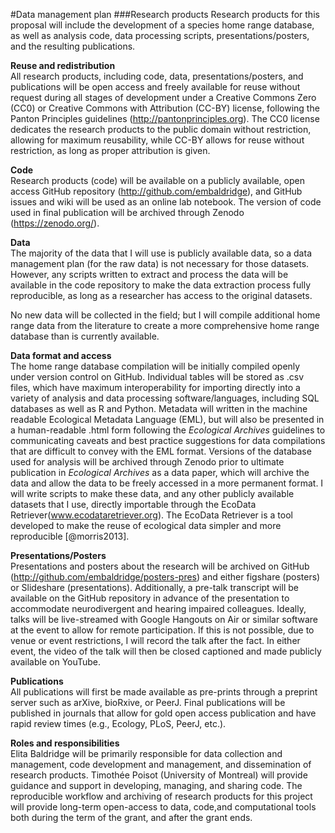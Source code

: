 <!--Data Management Plan: All applications must include a supplementary document of no more than two pages labeled "Data Management Plan". Describe plans for data management and sharing of the products of research, or assert the absence of the need for such plans. Upload this to Supplementary Documents–Data Management Plan.-->
#Data management plan
###Research products
Research products for this proposal will include the development of a species home range database, as well as analysis code, data processing scripts, presentations/posters, and the resulting publications.

**Reuse and redistribution**  
All research products, including code, data, presentations/posters, and publications will be open access and freely available for reuse without request during all stages of development under a Creative Commons Zero (CC0) or Creative Commons with Attribution (CC-BY) license, following the Panton Principles guidelines (http://pantonprinciples.org).  The CC0 license dedicates the research products to the public domain without restriction, allowing for maximum reusability, while CC-BY allows for reuse without restriction, as long as proper attribution is given.


**Code**  
Research products (code) will be available on a publicly available, open access GitHub repository (http://github.com/embaldridge), and GitHub issues and wiki will be used as an online lab notebook.  The version of code used in final publication will be archived through Zenodo (https://zenodo.org/).  

**Data**    
The majority of the data that I will use is publicly available data, so a data management plan (for the raw data) is not necessary for those datasets.  However, any scripts written to extract and process the data will be available in the code repository to make the data extraction process fully reproducible, as long as a researcher has access to the original datasets.

No new data will be collected in the field; but I will compile additional home range data from the literature to create a more comprehensive home range database than is currently available.  

**Data format and access**  
The home range database compilation will be initially compiled openly under version control on GitHub.  Individual tables will be stored as .csv files, which have maximum interoperability for importing directly into a variety of analysis and data processing software/languages, including SQL databases as well as R and Python. Metadata will  written in the machine readable Ecological Metadata Language (EML), but will also be presented in a human-readable .html form following the *Ecological Archives* guidelines to communicating caveats and best practice suggestions for data compilations that are difficult to convey with the EML format. Versions of the database used for analysis will be archived through Zenodo prior to ultimate publication in *Ecological Archives* as a data paper, which will archive the data and allow the data to be freely accessed in a more permanent format.  I will write scripts to make these data, and any other publicly available datasets that I use, directly importable through the EcoData Retriever(www.ecodataretriever.org).  The EcoData Retriever is a tool developed to make the reuse of ecological data simpler and more reproducible [@morris2013].

**Presentations/Posters**  
Presentations and posters about the research will be archived on GitHub (http://github.com/embaldridge/posters-pres) and either figshare (posters) or Slideshare (presentations).  Additionally, a pre-talk transcript will be available on the GitHub repository in advance of the presentation to accommodate neurodivergent  and hearing impaired colleagues.  Ideally, talks will be live-streamed with Google Hangouts on Air or similar software at the event to allow for remote participation.  If this is not possible, due to venue or event restrictions, I will record the talk after the fact.  In either event, the video of the talk will then be closed captioned and made publicly available on YouTube.

**Publications**  
All publications will first be made available as pre-prints through a preprint server such as arXive, bioRxive, or PeerJ.  Final publications will be published in journals that allow for gold open access publication and have rapid review times (e.g., Ecology, PLoS, PeerJ, etc.).

**Roles and responsibilities**  
Elita Baldridge will be primarily responsible for data collection and management, code development and management, and dissemination of research products.  Timothée Poisot (University of Montreal) will provide guidance and support in developing, managing, and sharing code.  The reproducible workflow and archiving of research products for this project will provide long-term open-access to data, code,and computational tools both during the term of the grant, and after the grant ends.
